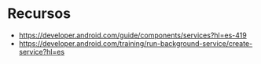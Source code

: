 # Recursos 

- https://developer.android.com/guide/components/services?hl=es-419
- https://developer.android.com/training/run-background-service/create-service?hl=es
